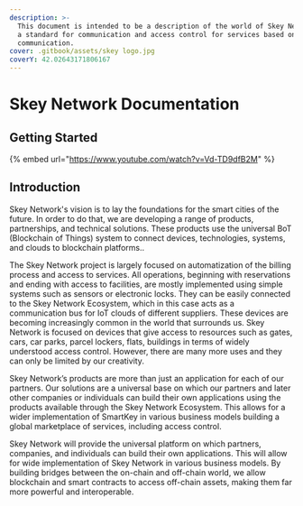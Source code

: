 ```yaml
---
description: >-
  This document is intended to be a description of the world of Skey Network as
  a standard for communication and access control for services based on device
  communication.
cover: .gitbook/assets/skey logo.jpg
coverY: 42.02643171806167
---
```


# Skey Network Documentation

## Getting Started

{% embed url="https://www.youtube.com/watch?v=Vd-TD9dfB2M" %}

## **Introduction**

Skey Network's vision is to lay the foundations for the smart cities of the future. In order to do that, we are developing a range of products, partnerships, and technical solutions. These products use the universal BoT (Blockchain of Things) system to connect devices, technologies, systems, and clouds to blockchain platforms..

The Skey Network project is largely focused on automatization of the billing process and access to services. All operations, beginning with reservations and ending with access to facilities, are mostly implemented using simple systems such as sensors or electronic locks. They can be easily connected to the Skey Network Ecosystem, which in this case acts as a communication bus for IoT clouds of different suppliers. These devices are becoming increasingly common in the world that surrounds us. Skey Network is focused on devices that give access to resources such as gates, cars, car parks, parcel lockers, flats, buildings in terms of widely understood access control. However, there are many more uses and they can only be limited by our creativity.

Skey Network’s products are more than just an application for each of our partners. Our solutions are a universal base on which our partners and later other companies or individuals can build their own applications using the products available through the Skey Network Ecosystem. This allows for a wider implementation of SmartKey in various business models building a global marketplace of services, including access control.


Skey  Network will provide the universal platform on which partners, companies, and individuals can build their own applications. This will allow for wide implementation of Skey Network in various business models. By building bridges between the on-chain and off-chain world, we allow blockchain and smart contracts to access off-chain assets, making them far more powerful and interoperable.
